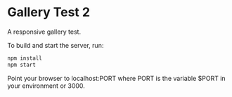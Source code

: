 # Gallery Test 2

A responsive gallery test.

To build and start the server, run:
``` bash
npm install
npm start
```

Point your browser to localhost:PORT where PORT is the variable $PORT in your environment or 3000.
